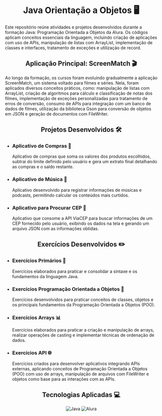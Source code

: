 <h1 align= "center">Java Orientação a Objetos 🖥️</h1>

<p>Este repositório reúne atividades e projetos desenvolvidos durante a formação Java: Programação Orientada a Objetos da Alura. Os códigos aplicam conceitos essenciais da linguagem, incluindo criação de aplicações com uso de APIs, manipulação de listas com ArrayList, implementação de classes e interfaces, tratamento de exceções e utilização de record.</p>

<h2 align= "center">Aplicação Principal: ScreenMatch 🎬</h2>

<p>Ao longo da formação, os cursos foram evoluindo gradualmente a aplicação ScreenMatch, um sistema voltado para filmes e séries. Nela, foram aplicados diversos conceitos práticos, como: manipulação de listas com ArrayList, criação de algoritmos para cálculo e classificação de notas dos filmes, implementação de exceções personalizadas para tratamento de erros de conversão, consumo de APIs para integração com um banco de dados de filmes, utilização da biblioteca Gson para conversão de objetos em JSON e geração de documentos com FileWriter.</p>

<h2 align= "center">Projetos Desenvolvidos 🛠️</h2>

<ul>
  <li>
    <h3>Aplicativo de Compras 🛒</h3>
    <p>Aplicativo de compras que soma os valores dos produtos escolhidos, subtrai do limite definido pelo usuário e gera um extrato final detalhando as compras e o saldo restante.</p>
  </li>
  <li>
    <h3>Aplicativo de Música 🎵</h3>
    <p>Aplicativo desenvolvido para registrar informações de músicas e podcasts, permitindo calcular os conteúdos mais curtidos.</p>
  </li>
  <li>
    <h3>Aplicativo para Procurar CEP 📍</h3>
    <p>Aplicativo que consome a API ViaCEP para buscar informações de um CEP fornecido pelo usuário, exibindo os dados na tela e gerando um arquivo JSON com as informações obtidas.</p>
  </li>
</ul>

<h2 align= "center">Exercícios Desenvolvidos ✏️</h2>

<ul>
  <li>
    <h3>Exercícios Primários 📝</h3>
    <p>Exercícios elaborados para praticar e consolidar a sintaxe e os fundamentos da linguagem Java.</p>
  </li>
  <li>
    <h3>Exercícios Programação Orientada a Objetos 🧩</h3>
    <p>Exercícios desenvolvidos para praticar conceitos de classes, objetos e os principais fundamentos da Programação Orientada a Objetos (POO).</p>
  </li>
  <li>
    <h3>Exercícios Arrays 📊</h3>
    <p>Exercícios elaborados para praticar a criação e manipulação de arrays, realizar operações de casting e implementar técnicas de ordenação de dados.</p>
  </li>
  <li>
    <h3>Exercícios API 🌐</h3>
    <p>Exercícios criados para desenvolver aplicativos integrando APIs externas, aplicando conceitos de Programação Orientada a Objetos (POO) com uso de arrays, manipulação de arquivos com FileWriter e objetos como base para as interações com as APIs.</p>
  </li>
</ul>

<h2 align="center">Tecnologias Aplicadas 💻</h2>
<div align="center">

  ![Java](https://img.shields.io/badge/Java-ED8B00?style=for-the-badge&logo=java&logoColor=white)
  ![Alura](https://img.shields.io/badge/Alura-1C1C1C?style=for-the-badge&logo=alura&logoColor=white)

</div>



        

